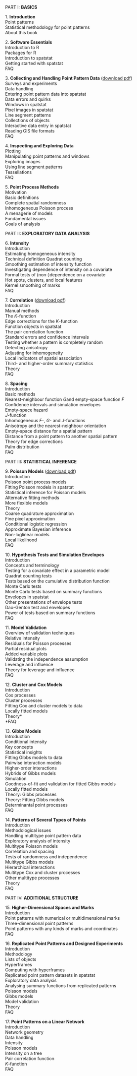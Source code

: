 PART I: **BASICS**  

1\. **Introduction**  
Point patterns  
Statistical methodology for point patterns  
About this book

2\. **Software Essentials**  
Introduction to R  
Packages for R   
Introduction to spatstat   
Getting started with spatstat   
FAQ

3\. **Collecting and Handling Point Pattern Data** ([download pdf](sample-chapters/chapter03.pdf))  
Surveys and experiments  
Data handling  
Entering point pattern data into spatstat  
Data errors and quirks  
Windows in spatstat  
Pixel images in spatstat  
Line segment patterns  
Collections of objects  
Interactive data entry in spatstat  
Reading GIS file formats  
FAQ

4\. **Inspecting and Exploring Data**  
Plotting  
Manipulating point patterns and windows  
Exploring images  
Using line segment patterns  
Tessellations  
FAQ

5\. **Point Process Methods**  
Motivation  
Basic definitions   
Complete spatial randomness  
Inhomogeneous Poisson process  
A menagerie of models  
Fundamental issues  
Goals of analysis  

PART II: **EXPLORATORY DATA ANALYSIS**  

6\. **Intensity**  
Introduction  
Estimating homogeneous intensity  
Technical definition 
Quadrat counting  
Smoothing estimation of intensity function  
Investigating dependence of intensity on a covariate  
Formal tests of (non-)dependence on a covariate  
Hot spots, clusters, and local features  
Kernel smoothing of marks  
FAQ

7\. **Correlation** ([download pdf](sample-chapters/chapter07.pdf))  
Introduction  
Manual methods  
The *K*-function  
Edge corrections for the *K*-function  
Function objects in spatstat  
The pair correlation function  
Standard errors and confidence intervals  
Testing whether a pattern is completely random  
Detecting anisotropy  
Adjusting for inhomogeneity  
Local indicators of spatial association  
Third- and higher-order summary statistics  
Theory  
FAQ

8\. **Spacing**  
Introduction  
Basic methods  
Nearest-neighbour function *G*and empty-space function *F*  
Confidence intervals and simulation envelopes  
Empty-space hazard  
*J*-function  
Inhomogeneous *F*-, *G*- and *J*-functions  
Anisotropy and the nearest-neighbour orientation  
Empty-space distance for a spatial pattern  
Distance from a point pattern to another spatial pattern  
Theory for edge corrections  
Palm distribution  
FAQ

PART III: **STATISTICAL INFERENCE**  

9\. **Poisson Models** ([download pdf](sample-chapters/chapter09.pdf))  
Introduction  
Poisson point process models  
Fitting Poisson models in spatstat  
Statistical inference for Poisson models  
Alternative fitting methods  
More flexible models  
Theory  
Coarse quadrature approximation  
Fine pixel approximation  
Conditional logistic regression  
Approximate Bayesian inference  
Non-loglinear models  
Local likelihood  
FAQ

10\. **Hypothesis Tests and Simulation Envelopes**  
Introduction  
Concepts and terminology  
Testing for a covariate effect in a parametric model  
Quadrat counting tests  
Tests based on the cumulative distribution function  
Monte Carlo tests  
Monte Carlo tests based on summary functions  
Envelopes in spatstat  
Other presentations of envelope tests  
Dao-Genton test and envelopes  
Power of tests based on summary functions  
FAQ

11\. **Model Validation**  
Overview of validation techniques  
Relative intensity  
Residuals for Poisson processes  
Partial residual plots  
Added variable plots  
Validating the independence assumption  
Leverage and influence  
Theory for leverage and influence  
FAQ

12\. **Cluster and Cox Models**   
Introduction  
Cox processes  
Cluster processes  
Fitting Cox and cluster models to data  
Locally fitted models  
Theory*  
*FAQ

13\. **Gibbs Models**  
Introduction  
Conditional intensity  
Key concepts  
Statistical insights  
Fitting Gibbs models to data  
Pairwise interaction models  
Higher-order interactions  
Hybrids of Gibbs models  
Simulation  
Goodness-of-fit and validation for fitted Gibbs models  
Locally fitted models  
Theory: Gibbs processes  
Theory: Fitting Gibbs models  
Determinantal point processes  
FAQ

14\. **Patterns of Several Types of Points**  
Introduction  
Methodological issues  
Handling multitype point pattern data  
Exploratory analysis of intensity  
Multitype Poisson models  
Correlation and spacing  
Tests of randomness and independence  
Multitype Gibbs models  
Hierarchical interactions  
Multitype Cox and cluster processes  
Other multitype processes  
Theory  
FAQ

PART IV: **ADDITIONAL STRUCTURE**  

15\. **Higher-Dimensional Spaces and Marks**  
Introduction  
Point patterns with numerical or multidimensional marks  
Three-dimensional point patterns  
Point patterns with any kinds of marks and coordinates  
FAQ

16\. **Replicated Point Patterns and Designed Experiments**  
Introduction  
Methodology  
Lists of objects  
Hyperframes  
Computing with hyperframes  
Replicated point pattern datasets in spatstat  
Exploratory data analysis  
Analysing summary functions from replicated patterns  
Poisson models  
Gibbs models  
Model validation  
Theory  
FAQ

17\. **Point Patterns on a Linear Network**  
Introduction  
Network geometry  
Data handling  
Intensity  
Poisson models  
Intensity on a tree  
Pair correlation function  
*K*-function  
FAQ
